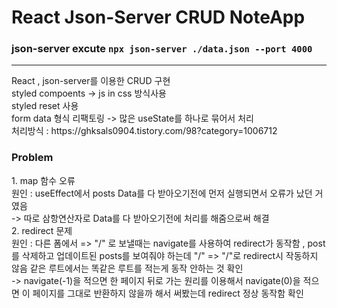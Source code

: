 # React Json-Server CRUD NoteApp

### json-server excute `npx json-server ./data.json --port 4000`

<hr>
React , json-server를 이용한 CRUD 구현 <br>
styled compoents  -> js in css 방식사용 <br>
styled reset 사용 <br>
form data 형식 리팩토링 -> 많은 useState를 하나로 묶어서 처리 <br>
처리방식 : https://ghksals0904.tistory.com/98?category=1006712

<h3>Problem</h3>
1. map 함수 오류 <br>
원인 : useEffect에서 posts Data를 다 받아오기전에 먼저 실행되면서 오류가 났던 거였음 <br>
-> 따로 삼항연산자로 Data를 다 받아오기전에 처리를 해줌으로써 해결 <br>
2. redirect 문제 <br>
원인 : 다른 폼에서  => "/" 로 보낼때는 navigate를 사용하여 redirect가 동작함 ,  post를 삭제하고 업데이트된 posts를 보여줘야 하는데 "/" => "/"로  redirect시 작동하지 않음 
같은 루트에서는 똑같은 루트를 적는게 동작 안하는 것 확인 <br>
-> navigate(-1)을 적으면 한 페이지 뒤로 가는 원리를 이용해서 navigate(0)을 적으면 이 페이지를 그대로 반환하지 않을까 해서 써봤는데 redirect 정상 동작함 확인 

